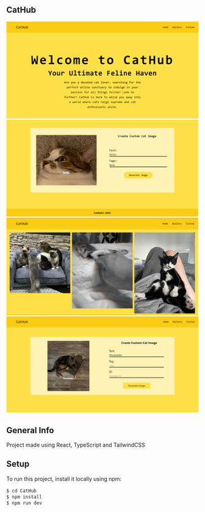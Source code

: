 ## CatHub

![Screenshot of App](src/assets/screenshot_1.png)
![Screenshot of App](src/assets/screenshot_2.png)
![Screenshot of App](src/assets/screenshot_3.png)
![Screenshot of App](src/assets/screenshot_4.png)

## General Info

Project made using React, TypeScript and TailwindCSS

## Setup

To run this project, install it locally using npm:

```
$ cd CatHub
$ npm install
$ npm run dev
```

